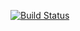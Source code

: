 [![Build Status](https://travis-ci.org/cpli512/110Lab5.svg?branch=master)](https://travis-ci.org/cpli512/110Lab5)
